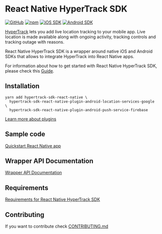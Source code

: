 # React Native HyperTrack SDK

[![GitHub](https://img.shields.io/github/license/hypertrack/sdk-react-native?color=orange)](./LICENSE)
[![npm](https://img.shields.io/npm/v/hypertrack-sdk-react-native.svg)](https://www.npmjs.com/package/hypertrack-sdk-react-native)
[![iOS SDK](https://img.shields.io/badge/iOS%20SDK-5.11.4-brightgreen.svg)](https://github.com/hypertrack/sdk-ios)
[![Android SDK](https://img.shields.io/badge/Android%20SDK-7.12.0-brightgreen.svg)](https://github.com/hypertrack/sdk-android)

[HyperTrack](https://www.hypertrack.com) lets you add live location tracking to your mobile app. Live location is made available along with ongoing activity, tracking controls and tracking outage with reasons.

React Native HyperTrack SDK is a wrapper around native iOS and Android SDKs that allows to integrate HyperTrack into React Native apps.

For information about how to get started with React Native HyperTrack SDK, please check this [Guide](https://www.hypertrack.com/docs/install-sdk-react-native).

## Installation

```
yarn add hypertrack-sdk-react-native \
  hypertrack-sdk-react-native-plugin-android-location-services-google \
  hypertrack-sdk-react-native-plugin-android-push-service-firebase
```

[Learn more about plugins](https://hypertrack.com/docs/plugins)

## Sample code

[Quickstart React Native app](https://github.com/hypertrack/quickstart-react-native)

## Wrapper API Documentation

[Wrapper API Documentation](https://hypertrack.github.io/sdk-react-native/)

## Requirements

[Requirements for React Native HyperTrack SDK](https://hypertrack.com/docs/install-sdk-react-native#requirements)

## Contributing

If you want to contribute check [CONTRIBUTING.md](CONTRIBUTING.md)
